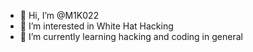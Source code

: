 - 👋 Hi, I’m @M1K022
- 👀 I’m interested in White Hat Hacking
- 🌱 I’m currently learning hacking and coding in general

<!---
M1K022/M1K022 is a ✨ special ✨ repository because its `README.md` (this file) appears on your GitHub profile.
You can click the Preview link to take a look at your changes.
--->
